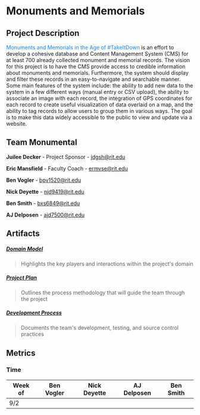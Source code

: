 # Monuments and Memorials

## Project Description

<span style="color: #1a82ef">Monuments and Memorials in the Age of #TakeItDown</span> is an effort to develop a cohesive database and Content Management System (CMS) for at least 700 already collected monument and memorial records. The vision for this project is to have the CMS provide access to credible information about monuments and memorials. Furthermore, the system should display and filter these records in an easy-to-navigate and searchable manner. Some main features of the system include: the ability to add new data to the system in a few different ways (manual entry or CSV upload), the ability to associate an image with each record, the integration of GPS coordinates for each record to create useful visualization of data overlaid on a map, and the ability to tag records to allow users to group them in various ways. The goal is to make this data widely accessible to the public to view and update via a website.

## Team Monumental

**Juilee Decker** - Project Sponsor - jdgsh@rit.edu

**Eric Mansfield** - Faculty Coach - ermvse@rit.edu

**Ben Vogler** - bpv1520@rit.edu

**Nick Deyette** - njd9419@rit.edu

**Ben Smith** - bxs6849@rit.edu

**AJ Delposen** - ajd7500@rit.edu

## Artifacts

##### [Domain Model]()

> Highlights the key players and interactions within the project's domain

##### [Project Plan]()

> Outlines the process methodology that will guide the team through the project

##### [Development Process]()

> Documents the team's development, testing, and source control practices

## Metrics

### Time

| Week of | Ben Vogler | Nick Deyette | AJ Delposen | Ben Smith |
| ------- | ---------- | ------------ | ----------- | --------- |
| 9/2     |            |              |             |           |

